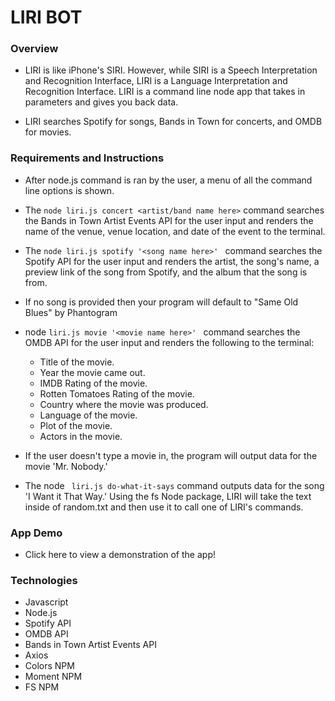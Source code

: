 # LIRI BOT

### Overview
* LIRI is like iPhone's SIRI. However, while SIRI is a Speech Interpretation and Recognition Interface, LIRI is a Language Interpretation and Recognition Interface. LIRI is a command line node app that takes in parameters and gives you back data.

* LIRI searches Spotify for songs, Bands in Town for concerts, and OMDB for movies.

### Requirements and Instructions
* After  node.js command is ran by the user, a menu of all the command line options is shown.  

* The ``` node liri.js concert <artist/band name here> ``` command searches the Bands in Town Artist Events API for the user input and renders the name of the venue, venue location, and date of the event to the terminal. 

* The ```node liri.js spotify '<song name here>' ``` command searches the Spotify API for the user input and renders the artist, the song's name, a preview link of the song from Spotify, and the album that the song is from.

* If no song is provided then your program will default to "Same Old Blues" by Phantogram

* node ```liri.js movie '<movie name here>' ``` command searches the OMDB API for the user input and renders the following to the terminal:  
  * Title of the movie.
  * Year the movie came out.
  * IMDB Rating of the movie.
  * Rotten Tomatoes Rating of the movie.
  * Country where the movie was produced.
  * Language of the movie.
  * Plot of the movie.
  * Actors in the movie.

* If the user doesn't type a movie in, the program will output data for the movie 'Mr. Nobody.'

* The node ``` liri.js do-what-it-says``` command outputs data for the song 'I Want it That Way.' Using the fs Node package, LIRI will take the text inside of random.txt and then use it to call one of LIRI's commands.

### App Demo
* Click here to view a demonstration of the app! 

### Technologies
* Javascript
* Node.js
* Spotify API
* OMDB API 
* Bands in Town Artist Events API
* Axios
* Colors NPM
* Moment NPM
* FS NPM
